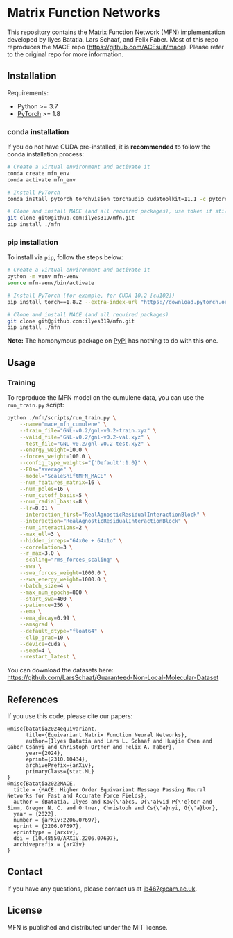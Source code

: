 # Matrix Function Networks

This repository contains the Matrix Function Network (MFN) implementation developed by
Ilyes Batatia, Lars Schaaf, and Felix Faber. Most of this repo reproduces the MACE repo (https://github.com/ACEsuit/mace). Please refer to the original repo for more information.

## Installation

Requirements:
* Python >= 3.7
* [PyTorch](https://pytorch.org/) >= 1.8

### conda installation

If you do not have CUDA pre-installed, it is **recommended** to follow the conda installation process:
```sh
# Create a virtual environment and activate it
conda create mfn_env
conda activate mfn_env

# Install PyTorch
conda install pytorch torchvision torchaudio cudatoolkit=11.1 -c pytorch-lts -c conda-forge

# Clone and install MACE (and all required packages), use token if still private repo
git clone git@github.com:ilyes319/mfn.git
pip install ./mfn
```

### pip installation

To install via `pip`, follow the steps below:
```sh
# Create a virtual environment and activate it
python -m venv mfn-venv
source mfn-venv/bin/activate

# Install PyTorch (for example, for CUDA 10.2 [cu102])
pip install torch==1.8.2 --extra-index-url "https://download.pytorch.org/whl/lts/1.8/cu102"

# Clone and install MACE (and all required packages)
git clone git@github.com:ilyes319/mfn.git
pip install ./mfn
```

**Note:** The homonymous package on [PyPI](https://pypi.org/project/MACE/) has nothing to do with this one.

## Usage

### Training 

To reproduce the MFN model on the cumulene data, you can use the `run_train.py` script:

```sh
python ./mfn/scripts/run_train.py \
    --name="mace_mfn_cumulene" \
    --train_file="GNL-v0.2/gnl-v0.2-train.xyz" \
    --valid_file="GNL-v0.2/gnl-v0.2-val.xyz" \
    --test_file="GNL-v0.2/gnl-v0.2-test.xyz" \
    --energy_weight=10.0 \
    --forces_weight=100.0 \
    --config_type_weights="{'Default':1.0}" \
    --E0s="average" \
    --model="ScaleShiftMFN_MACE" \
    --num_features_matrix=16 \
    --num_poles=16 \
    --num_cutoff_basis=5 \
    --num_radial_basis=8 \
    --lr=0.01 \
    --interaction_first="RealAgnosticResidualInteractionBlock" \
    --interaction="RealAgnosticResidualInteractionBlock" \
    --num_interactions=2 \
    --max_ell=3 \
    --hidden_irreps="64x0e + 64x1o" \
    --correlation=3 \
    --r_max=3.0 \
    --scaling="rms_forces_scaling" \
    --swa \
    --swa_forces_weight=1000.0 \
    --swa_energy_weight=1000.0 \
    --batch_size=4 \
    --max_num_epochs=800 \
    --start_swa=400 \
    --patience=256 \
    --ema \
    --ema_decay=0.99 \
    --amsgrad \
    --default_dtype="float64" \
    --clip_grad=10 \
    --device=cuda \
    --seed=4 \
    --restart_latest \
```

You can download the datasets here: https://github.com/LarsSchaaf/Guaranteed-Non-Local-Molecular-Dataset
## References

If you use this code, please cite our papers:
```text
@misc{batatia2024equivariant,
      title={Equivariant Matrix Function Neural Networks}, 
      author={Ilyes Batatia and Lars L. Schaaf and Huajie Chen and Gábor Csányi and Christoph Ortner and Felix A. Faber},
      year={2024},
      eprint={2310.10434},
      archivePrefix={arXiv},
      primaryClass={stat.ML}
}
@misc{Batatia2022MACE,
  title = {MACE: Higher Order Equivariant Message Passing Neural Networks for Fast and Accurate Force Fields},
  author = {Batatia, Ilyes and Kov{\'a}cs, D{\'a}vid P{\'e}ter and Simm, Gregor N. C. and Ortner, Christoph and Cs{\'a}nyi, G{\'a}bor},
  year = {2022},
  number = {arXiv:2206.07697},
  eprint = {2206.07697},
  eprinttype = {arxiv},
  doi = {10.48550/ARXIV.2206.07697},
  archiveprefix = {arXiv}
}
```

## Contact

If you have any questions, please contact us at ib467@cam.ac.uk.

## License

MFN is published and distributed under the MIT license.
